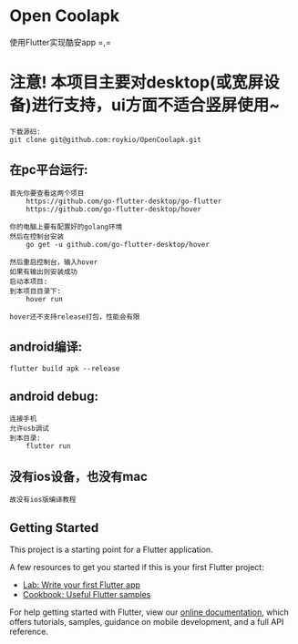 # Open Coolapk

使用Flutter实现酷安app
=,=
# 注意! 本项目主要对desktop(或宽屏设备)进行支持，ui方面不适合竖屏使用~

    下载源码:
    git clone git@github.com:roykio/OpenCoolapk.git

## 在pc平台运行:
    首先你要查看这两个项目
        https://github.com/go-flutter-desktop/go-flutter
        https://github.com/go-flutter-desktop/hover

    你的电脑上要有配置好的golang环境
    然后在控制台安装
        go get -u github.com/go-flutter-desktop/hover

    然后重启控制台，输入hover
    如果有输出则安装成功
    启动本项目:
    到本项目目录下:
        hover run
    
    hover还不支持release打包，性能会有限

## android编译:
    flutter build apk --release

## android debug:
    连接手机
    允许usb调试
    到本目录:
        flutter run

## 没有ios设备，也没有mac
    故没有ios版编译教程


## Getting Started

This project is a starting point for a Flutter application.

A few resources to get you started if this is your first Flutter project:

- [Lab: Write your first Flutter app](https://flutter.dev/docs/get-started/codelab)
- [Cookbook: Useful Flutter samples](https://flutter.dev/docs/cookbook)

For help getting started with Flutter, view our 
[online documentation](https://flutter.dev/docs), which offers tutorials, 
samples, guidance on mobile development, and a full API reference.
